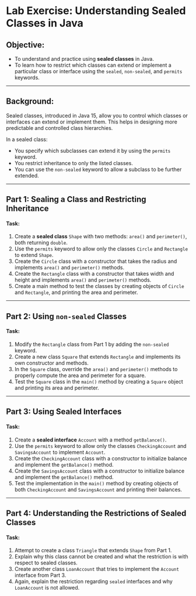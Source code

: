 # Lab Exercise: Understanding Sealed Classes in Java

## Objective:
- To understand and practice using **sealed classes** in Java.
- To learn how to restrict which classes can extend or implement a particular class or interface using the `sealed`, `non-sealed`, and `permits` keywords.

---

## Background:
Sealed classes, introduced in Java 15, allow you to control which classes or interfaces can extend or implement them. This helps in designing more predictable and controlled class hierarchies.

In a sealed class:
- You specify which subclasses can extend it by using the `permits` keyword.
- You restrict inheritance to only the listed classes.
- You can use the `non-sealed` keyword to allow a subclass to be further extended.

---

## Part 1: Sealing a Class and Restricting Inheritance

#### Task:
1. Create a **sealed class** `Shape` with two methods: `area()` and `perimeter()`, both returning `double`.
2. Use the `permits` keyword to allow only the classes `Circle` and `Rectangle` to extend `Shape`.
3. Create the `Circle` class with a constructor that takes the radius and implements `area()` and `perimeter()` methods.
4. Create the `Rectangle` class with a constructor that takes width and height and implements `area()` and `perimeter()` methods.
5. Create a main method to test the classes by creating objects of `Circle` and `Rectangle`, and printing the area and perimeter.

---

## Part 2: Using `non-sealed` Classes

#### Task:
1. Modify the `Rectangle` class from Part 1 by adding the `non-sealed` keyword.
2. Create a new class `Square` that extends `Rectangle` and implements its own constructor and methods.
3. In the `Square` class, override the `area()` and `perimeter()` methods to properly compute the area and perimeter for a square.
4. Test the `Square` class in the `main()` method by creating a `Square` object and printing its area and perimeter.

---

## Part 3: Using Sealed Interfaces

#### Task:
1. Create a **sealed interface** `Account` with a method `getBalance()`.
2. Use the `permits` keyword to allow only the classes `CheckingAccount` and `SavingsAccount` to implement `Account`.
3. Create the `CheckingAccount` class with a constructor to initialize balance and implement the `getBalance()` method.
4. Create the `SavingsAccount` class with a constructor to initialize balance and implement the `getBalance()` method.
5. Test the implementation in the `main()` method by creating objects of both `CheckingAccount` and `SavingsAccount` and printing their balances.

---

## Part 4: Understanding the Restrictions of Sealed Classes

#### Task:
1. Attempt to create a class `Triangle` that extends `Shape` from Part 1.
2. Explain why this class cannot be created and what the restriction is with respect to sealed classes.
3. Create another class `LoanAccount` that tries to implement the `Account` interface from Part 3. 
4. Again, explain the restriction regarding `sealed` interfaces and why `LoanAccount` is not allowed.
